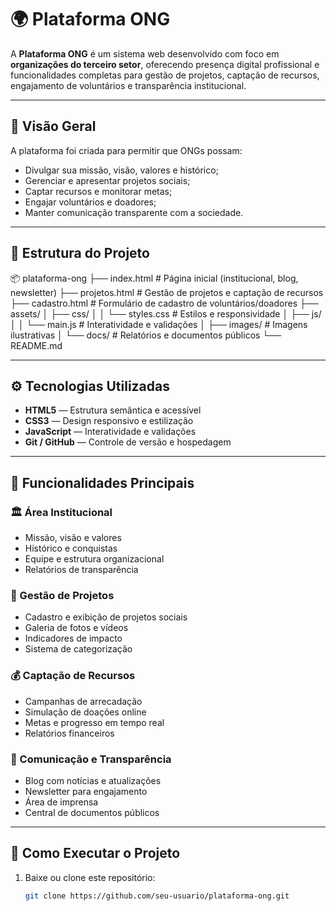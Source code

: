 # 🌍 Plataforma ONG

A **Plataforma ONG** é um sistema web desenvolvido com foco em **organizações do terceiro setor**, oferecendo presença digital profissional e funcionalidades completas para gestão de projetos, captação de recursos, engajamento de voluntários e transparência institucional.

---

## 🧭 Visão Geral

A plataforma foi criada para permitir que ONGs possam:

- Divulgar sua missão, visão, valores e histórico;  
- Gerenciar e apresentar projetos sociais;  
- Captar recursos e monitorar metas;  
- Engajar voluntários e doadores;  
- Manter comunicação transparente com a sociedade.

---

## 🧱 Estrutura do Projeto

📦 plataforma-ong
├── index.html # Página inicial (institucional, blog, newsletter)
├── projetos.html # Gestão de projetos e captação de recursos
├── cadastro.html # Formulário de cadastro de voluntários/doadores
├── assets/
│ ├── css/
│ │ └── styles.css # Estilos e responsividade
│ ├── js/
│ │ └── main.js # Interatividade e validações
│ ├── images/ # Imagens ilustrativas
│ └── docs/ # Relatórios e documentos públicos
└── README.md


---

## ⚙️ Tecnologias Utilizadas

- **HTML5** — Estrutura semântica e acessível  
- **CSS3** — Design responsivo e estilização  
- **JavaScript** — Interatividade e validações  
- **Git / GitHub** — Controle de versão e hospedagem  

---

## 📄 Funcionalidades Principais

### 🏛️ Área Institucional
- Missão, visão e valores  
- Histórico e conquistas  
- Equipe e estrutura organizacional  
- Relatórios de transparência  

### 📁 Gestão de Projetos
- Cadastro e exibição de projetos sociais  
- Galeria de fotos e vídeos  
- Indicadores de impacto  
- Sistema de categorização  

### 💰 Captação de Recursos
- Campanhas de arrecadação  
- Simulação de doações online  
- Metas e progresso em tempo real  
- Relatórios financeiros  

### 📰 Comunicação e Transparência
- Blog com notícias e atualizações  
- Newsletter para engajamento  
- Área de imprensa  
- Central de documentos públicos  

---

## 🚀 Como Executar o Projeto

1. Baixe ou clone este repositório:
   ```bash
   git clone https://github.com/seu-usuario/plataforma-ong.git
